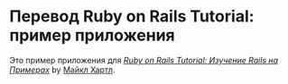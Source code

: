 # Перевод Ruby on Rails Tutorial: пример приложения

Это пример приложения для
[*Ruby on Rails Tutorial: Изучение Rails на Примерах*](http://railstutorial.org/)
by [Майкл Хартл](http://michaelhartl.com/).